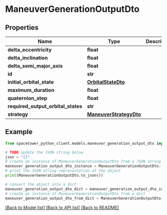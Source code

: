# ManeuverGenerationOutputDto


## Properties

Name | Type | Description | Notes
------------ | ------------- | ------------- | -------------
**delta_eccentricity** | **float** |  | [optional] 
**delta_inclination** | **float** |  | [optional] 
**delta_semi_major_axis** | **float** |  | [optional] 
**id** | **str** |  | [optional] 
**initial_orbital_state** | [**OrbitalStateDto**](OrbitalStateDto.md) |  | [optional] 
**maximum_duration** | **float** |  | [optional] 
**quaternion_step** | **float** |  | [optional] 
**required_output_orbital_states** | **str** |  | [optional] 
**strategy** | [**ManeuverStrategyDto**](ManeuverStrategyDto.md) |  | [optional] 

## Example

```python
from spacetower_python_client.models.maneuver_generation_output_dto import ManeuverGenerationOutputDto

# TODO update the JSON string below
json = "{}"
# create an instance of ManeuverGenerationOutputDto from a JSON string
maneuver_generation_output_dto_instance = ManeuverGenerationOutputDto.from_json(json)
# print the JSON string representation of the object
print(ManeuverGenerationOutputDto.to_json())

# convert the object into a dict
maneuver_generation_output_dto_dict = maneuver_generation_output_dto_instance.to_dict()
# create an instance of ManeuverGenerationOutputDto from a dict
maneuver_generation_output_dto_from_dict = ManeuverGenerationOutputDto.from_dict(maneuver_generation_output_dto_dict)
```
[[Back to Model list]](../README.md#documentation-for-models) [[Back to API list]](../README.md#documentation-for-api-endpoints) [[Back to README]](../README.md)


